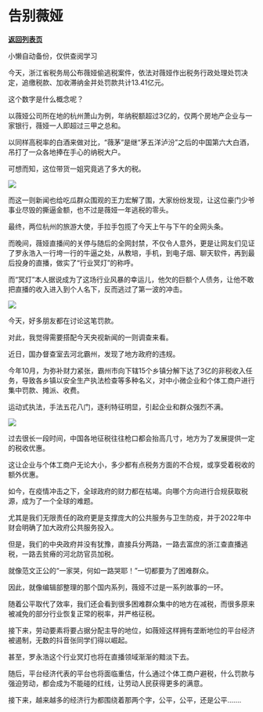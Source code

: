 # 告别薇娅

[**返回列表页**](/gzh/政事堂2019)

小懒自动备份，仅供查阅学习

今天，浙江省税务局公布薇娅偷逃税案件，依法对薇娅作出税务行政处理处罚决定，追缴税款、加收滞纳金并处罚款共计13.41亿元。

  

这个数字是什么概念呢？

  

以薇娅公司所在地的杭州萧山为例，年纳税额超过3亿的，仅两个房地产企业与一家银行，薇娅一人即超过三甲之总和。

  

以同样高税率的白酒来做对比，“薇茅”是继“茅五洋泸汾”之后的中国第六大白酒，吊打了一众各地捧在手心的纳税大户。

  

可想而知，这位带货一姐究竟逃了多大的税。

  

![](https://mmbiz.qpic.cn/mmbiz_jpg/rxhS23yu8cPzT8gvUpn1VGfhnfM6XW2Vpbric4ibgQBD3B9nIvg8k6TYia6pCsWWS5nOvurUqq01PtHt6cvFp6TaQ/640?wx_fmt=jpeg)

  

而这一则新闻也给吃瓜群众围观的王力宏解了围，大家纷纷发现，让这位豪门少爷事业尽毁的撕逼金额，也不过是薇娅一年逃税的零头。  

  

最终，两位杭州的旅游大使，手拉手包揽了今天上午与下午的全网头条。

  

而晚间，薇娅直播间的关停与随后的全网封禁，不仅令人意外，更是让网友们见证了罗永浩入一行垮一行的牛逼之处，从教培，手机，到电子烟、聊天软件，再到最后投身的直播，做实了“行业冥灯”的称呼。  

  

而“冥灯”本人据说成为了这场行业风暴的幸运儿，他欠的巨额个人债务，让他不敢把直播的收入进入到个人名下，反而逃过了第一波的冲击。

  

![](https://mmbiz.qpic.cn/mmbiz_jpg/rxhS23yu8cPzT8gvUpn1VGfhnfM6XW2VDd09mUTicZvSe5CxVgadYficBvJkcAXaItPV2DcndjlL0ALcHS5XE0xw/640?wx_fmt=jpeg)

  

今天，好多朋友都在讨论这笔罚款。

  

对此，我觉得需要搭配今天央视新闻的一则调查来看。

  

近日，国办督查室去河北霸州，发现了地方政府的违规。

  

今年10月，为弥补财力紧张，霸州市向下辖15个乡镇分解下达了3亿的非税收入任务，导致各乡镇以安全生产执法检查等多种名义，对中小微企业和个体工商户进行集中罚款、摊派、收费。

  

运动式执法，手法五花八门，逐利特征明显，引起企业和群众强烈不满。

  

![](https://mmbiz.qpic.cn/mmbiz_png/rxhS23yu8cPzT8gvUpn1VGfhnfM6XW2VIJMwXgmZrHy5iakeQKS234UAI108MhbbfiajnY8ziblSdegfNgbibB8hLQ/640?wx_fmt=png)

  

过去很长一段时间，中国各地征税往往枪口都会抬高几寸，地方为了发展提供一定的税收优惠。

  

这让企业与个体工商户无论大小，多少都有点税务方面的不合规，或享受着税收的额外优惠。

  

如今，在疫情冲击之下，全球政府的财力都在枯竭。向哪个方向进行合规获取税源，成为了一个全球的难题。

  

尤其是我们无限责任的政府更是支撑庞大的公共服务与卫生防疫，并于2022年中财会明确了加大政府公共服务投入。  

  

但是，我们的中央政府并没有犹豫，直接兵分两路，一路去富庶的浙江查直播逃税，一路去贫瘠的河北防官员加税。

  

就像范文正公的“一家哭，何如一路哭耶！”一切都要为了困难群众。

  

因此，就像编辑部整理的那个国内系列，薇娅不过是一系列故事的一环。

  

随着公平取代了效率，我们还会看到很多困难群众集中的地方在减税，而很多原来被减免的部分行业恢复正常的税率，并严格征税。

  

接下来，劳动要素将要占据分配主导的地位，如薇娅这样拥有垄断地位的平台经济被遏制，无数的抖音张同学们得以崛起。  

  

甚至，罗永浩这个行业冥灯也将在直播领域渐渐的黯淡下去。

  

随后，平台经济代表的平台也将面临重估，什么通过个体工商户避税，什么罚款与强迫劳动，都会成为不能碰的红线，让劳动人民获得更多的满意。

  

接下来，越来越多的经济行为都围绕着那两个字，公平，公平，还是公平.......

  

